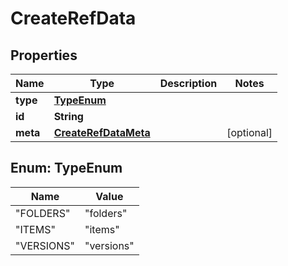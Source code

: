 
# CreateRefData

## Properties
Name | Type | Description | Notes
------------ | ------------- | ------------- | -------------
**type** | [**TypeEnum**](#TypeEnum) |  | 
**id** | **String** |  | 
**meta** | [**CreateRefDataMeta**](CreateRefDataMeta.md) |  |  [optional]


<a name="TypeEnum"></a>
## Enum: TypeEnum
Name | Value
---- | -----
"FOLDERS" | &quot;folders&quot;
"ITEMS" | &quot;items&quot;
"VERSIONS" | &quot;versions&quot;



